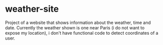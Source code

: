 # weather-site
Project of a website that shows information about the weather, time and date.
Currently the weather shown is one near Paris (i do not want to expose my location), i don't have functional code to detect coordinates of a user.
